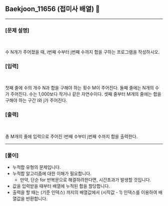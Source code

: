 ## Baekjoon_11656 (접미사 배열) 🚀
___


### **[문제 설명]**
<br>

수 N개가 주어졌을 때, i번째 수부터 j번째 수까지 합을 구하는 프로그램을 작성하시오.

### **[입력]**
<br>

첫째 줄에 수의 개수 N과 합을 구해야 하는 횟수 M이 주어진다. 둘째 줄에는 N개의 수가 주어진다. 수는 1,000보다 작거나 같은 자연수이다. 셋째 줄부터 M개의 줄에는 합을 구해야 하는 구간 i와 j가 주어진다.

### **[출력]**
<br>

총 M개의 줄에 입력으로 주어진 i번째 수부터 j번째 수까지 합을 출력한다.

___


### **[풀이]**

- 누적합 유형의 문제입니다.
- 누적합 알고리즘에 대한 이해가 필요합니다.
  - 만약, 단순 for 반복문으로 해결하려한다면, 시간초과가 발생할 것입니다.
- 값을 입력받을 때부터 배열에 누적된 합을 할당합니다.
- 출력을 할 때는 (기준 인덱스) 까지의 배열값에서 (시작값 - 1) 인덱스를 이용하여 배열값을 반환합니다.
